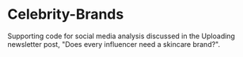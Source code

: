 # Celebrity-Brands
Supporting code for social media analysis discussed in the Uploading newsletter post, "Does every influencer need a skincare brand?".
